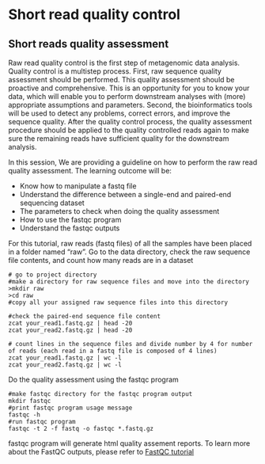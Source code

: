 # Short read quality control  
## Short reads quality assessment

Raw read quality control is the first step of metagenomic data analysis. Quality control is a multistep process. First, raw sequence quality assessment should be performed. This quality assessment should be proactive and comprehensive. This is an opportunity for you to know your data, which will enable you to perform downstream analyses with (more) appropriate assumptions and parameters. Second, the bioinformatics tools will be used to detect any problems, correct errors, and improve the sequence quality.  After the quality control process, the quality assessment procedure should be applied to the quality controlled reads again to make sure the remaining reads have sufficient quality for the downstream analysis.

In this session, We are providing a guideline on how to perform the raw read quality assessment. The learning outcome will be:  
* Know how to manipulate a fastq file  
* Understand the difference between a single-end and paired-end sequencing dataset  
* The parameters to check when doing the quality assessment  
* How to use the fastqc program  
* Understand the fastqc outputs

For this tutorial, raw reads (fastq files) of all the samples have been placed in a folder named “raw”. Go to the data directory, check the raw sequence file contents, and count how many reads are in a dataset

```
# go to project directory
#make a directory for raw sequence files and move into the directory
>mkdir raw
>cd raw
#copy all your assigned raw sequence files into this directory

#check the paired-end sequence file content  
zcat your_read1.fastq.gz | head -20
zcat your_read2.fastq.gz | head -20

# count lines in the sequence files and divide number by 4 for number of reads (each read in a fastq file is composed of 4 lines)
zcat your_read1.fastq.gz | wc -l
zcat your_read2.fastq.gz | wc -l
```
Do the quality assessment using the fastqc program
```
#make fastqc directory for the fastqc program output
mkdir fastqc
#print fastqc program usage message
fastqc -h
#run fastqc program
fastqc -t 2 -f fastq -o fastqc *.fastq.gz
```
fastqc program will generate html quality assement reports. To learn more about the FastQC outputs, please refer to [FastQC tutorial](http://www.bioinformatics.babraham.ac.uk/projects/fastqc/Help/3%20Analysis%20Modules/)

